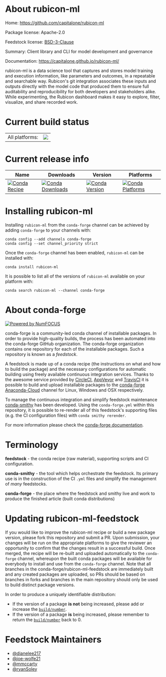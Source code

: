 About rubicon-ml
================

Home: https://github.com/capitalone/rubicon-ml

Package license: Apache-2.0

Feedstock license: [BSD-3-Clause](https://github.com/conda-forge/rubicon-ml-feedstock/blob/master/LICENSE.txt)

Summary: Client library and CLI for model development and governance

Documentation: https://capitalone.github.io/rubicon-ml/

rubicon-ml is a data science tool that captures and stores model training and
execution information, like parameters and outcomes, in a repeatable and
searchable way. Rubicon's git integration associates these inputs and outputs
directly with the model code that produced them to ensure full auditability and
reproducibility for both developers and stakeholders alike. While experimenting,
the Rubicon dashboard makes it easy to explore, filter, visualize, and share
recorded work.


Current build status
====================


<table><tr><td>All platforms:</td>
    <td>
      <a href="https://dev.azure.com/conda-forge/feedstock-builds/_build/latest?definitionId=12128&branchName=master">
        <img src="https://dev.azure.com/conda-forge/feedstock-builds/_apis/build/status/rubicon-ml-feedstock?branchName=master">
      </a>
    </td>
  </tr>
</table>

Current release info
====================

| Name | Downloads | Version | Platforms |
| --- | --- | --- | --- |
| [![Conda Recipe](https://img.shields.io/badge/recipe-rubicon--ml-green.svg)](https://anaconda.org/conda-forge/rubicon-ml) | [![Conda Downloads](https://img.shields.io/conda/dn/conda-forge/rubicon-ml.svg)](https://anaconda.org/conda-forge/rubicon-ml) | [![Conda Version](https://img.shields.io/conda/vn/conda-forge/rubicon-ml.svg)](https://anaconda.org/conda-forge/rubicon-ml) | [![Conda Platforms](https://img.shields.io/conda/pn/conda-forge/rubicon-ml.svg)](https://anaconda.org/conda-forge/rubicon-ml) |

Installing rubicon-ml
=====================

Installing `rubicon-ml` from the `conda-forge` channel can be achieved by adding `conda-forge` to your channels with:

```
conda config --add channels conda-forge
conda config --set channel_priority strict
```

Once the `conda-forge` channel has been enabled, `rubicon-ml` can be installed with:

```
conda install rubicon-ml
```

It is possible to list all of the versions of `rubicon-ml` available on your platform with:

```
conda search rubicon-ml --channel conda-forge
```


About conda-forge
=================

[![Powered by NumFOCUS](https://img.shields.io/badge/powered%20by-NumFOCUS-orange.svg?style=flat&colorA=E1523D&colorB=007D8A)](http://numfocus.org)

conda-forge is a community-led conda channel of installable packages.
In order to provide high-quality builds, the process has been automated into the
conda-forge GitHub organization. The conda-forge organization contains one repository
for each of the installable packages. Such a repository is known as a *feedstock*.

A feedstock is made up of a conda recipe (the instructions on what and how to build
the package) and the necessary configurations for automatic building using freely
available continuous integration services. Thanks to the awesome service provided by
[CircleCI](https://circleci.com/), [AppVeyor](https://www.appveyor.com/)
and [TravisCI](https://travis-ci.com/) it is possible to build and upload installable
packages to the [conda-forge](https://anaconda.org/conda-forge)
[Anaconda-Cloud](https://anaconda.org/) channel for Linux, Windows and OSX respectively.

To manage the continuous integration and simplify feedstock maintenance
[conda-smithy](https://github.com/conda-forge/conda-smithy) has been developed.
Using the ``conda-forge.yml`` within this repository, it is possible to re-render all of
this feedstock's supporting files (e.g. the CI configuration files) with ``conda smithy rerender``.

For more information please check the [conda-forge documentation](https://conda-forge.org/docs/).

Terminology
===========

**feedstock** - the conda recipe (raw material), supporting scripts and CI configuration.

**conda-smithy** - the tool which helps orchestrate the feedstock.
                   Its primary use is in the construction of the CI ``.yml`` files
                   and simplify the management of *many* feedstocks.

**conda-forge** - the place where the feedstock and smithy live and work to
                  produce the finished article (built conda distributions)


Updating rubicon-ml-feedstock
=============================

If you would like to improve the rubicon-ml recipe or build a new
package version, please fork this repository and submit a PR. Upon submission,
your changes will be run on the appropriate platforms to give the reviewer an
opportunity to confirm that the changes result in a successful build. Once
merged, the recipe will be re-built and uploaded automatically to the
`conda-forge` channel, whereupon the built conda packages will be available for
everybody to install and use from the `conda-forge` channel.
Note that all branches in the conda-forge/rubicon-ml-feedstock are
immediately built and any created packages are uploaded, so PRs should be based
on branches in forks and branches in the main repository should only be used to
build distinct package versions.

In order to produce a uniquely identifiable distribution:
 * If the version of a package **is not** being increased, please add or increase
   the [``build/number``](https://docs.conda.io/projects/conda-build/en/latest/resources/define-metadata.html#build-number-and-string).
 * If the version of a package **is** being increased, please remember to return
   the [``build/number``](https://docs.conda.io/projects/conda-build/en/latest/resources/define-metadata.html#build-number-and-string)
   back to 0.

Feedstock Maintainers
=====================

* [@dianelee217](https://github.com/dianelee217/)
* [@joe-wolfe21](https://github.com/joe-wolfe21/)
* [@mmccarty](https://github.com/mmccarty/)
* [@ryanSoley](https://github.com/ryanSoley/)

